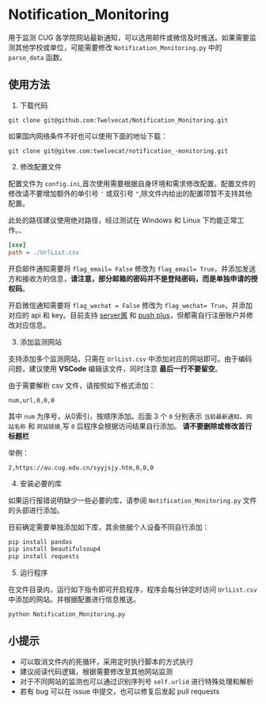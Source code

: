 # Notification_Monitoring

用于监测 CUG 各学院网站最新通知，可以选用邮件或微信及时推送。如果需要监测其他学校或单位，可能需要修改 `Notification_Monitoring.py` 中的 `parse_data` 函数。

## 使用方法
 
1. 下载代码
   
```
git clone git@github.com:Twelvecat/Notification_Monitoring.git
```

如果国内网络条件不好也可以使用下面的地址下载：

```
git clone git@gitee.com:twelvecat/notification_-monitoring.git
```

2. 修改配置文件

配置文件为 `config.ini`,首次使用需要根据自身环境和需求修改配置。配置文件的修改请不要增加额外的单引号 `'` 或双引号 `"`,除文件内给出的配置项暂不支持其他配置。

此处的路径建议使用绝对路径，经过测试在 Windows 和 Linux 下均能正常工作。、

```ini
[csv]
path = ./UrlList.csv
```

开启邮件通知需要将 `flag_email= False` 修改为 `flag_email= True`，并添加发送方和接收方的信息，**请注意，部分邮箱的密码并不是登陆密码，而是单独申请的授权码**。

开启微信通知需要将 `flag_wechat = False` 修改为 `flag_wechat= True`，并添加对应的 api 和 key。目前支持 [server酱](https://sct.ftqq.com/) 和 [push plus](http://pushplus.hxtrip.com/)，但都需自行注册账户并修改对应信息。

3. 添加监测网站

支持添加多个监测网站，只需在 `UrlList.csv` 中添加对应的网站即可。由于编码问题，建议使用 **VSCode** 编辑该文件，同时注意 **最后一行不要留空**。

由于需要解析 csv 文件，请按照如下格式添加：

```csv
num,url,0,0,0
```

其中 `num` 为序号，从0索引，按顺序添加。后面 3 个 `0` 分别表示 `当前最新通知`、`网站名称` 和 `网站链接`,写 `0` 后程序会根据访问结果自行添加。  **请不要删除或修改首行标题栏**

举例：

```csv
2,https://au.cug.edu.cn/syyjsjy.htm,0,0,0
```

4. 安装必要的库

如果运行报错说明缺少一些必要的库，请参阅 `Notification_Monitoring.py` 文件的头部进行添加。

目前确定需要单独添加如下库，其余依据个人设备不同自行添加：

```bash
pip install pandas
pip install beautifulsoup4
pip install requests
```

5. 运行程序
   
在文件目录内，运行如下指令即可开启程序，程序会每分钟定时访问 `UrlList.csv` 中添加的网站。并根据配置进行信息推送。

```bash
python Notification_Monitoring.py
```

## 小提示

- 可以取消文件内的死循环，采用定时执行脚本的方式执行
- 建议阅读代码逻辑，根据需要修改至其他网站监测
- 对于不同网站的监测也可以通过识别序列号 `self.urlid` 进行特殊处理和解析
- 若有 bug 可以在 issue 中提交，也可以修复后发起 pull requests

